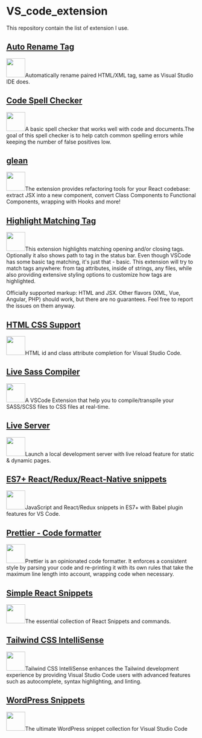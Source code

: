 # VS_code_extension

This repository contain the list of extension I use.

## [Auto Rename Tag](https://marketplace.visualstudio.com/items?itemName=formulahendry.auto-rename-tag)

[<img src="https://formulahendry.gallerycdn.vsassets.io/extensions/formulahendry/auto-rename-tag/0.1.10/1644319230173/Microsoft.VisualStudio.Services.Icons.Default"  width="50" height="50">](https://marketplace.visualstudio.com/items?itemName=formulahendry.auto-rename-tag)Automatically rename paired HTML/XML tag, same as Visual Studio IDE does.

## [Code Spell Checker](https://marketplace.visualstudio.com/items?itemName=streetsidesoftware.code-spell-checker)

[<img src="https://streetsidesoftware.gallerycdn.vsassets.io/extensions/streetsidesoftware/code-spell-checker/2.20.5/1686559289367/Microsoft.VisualStudio.Services.Icons.Default"  width="50" height="50">](https://marketplace.visualstudio.com/items?itemName=streetsidesoftware.code-spell-checker)A basic spell checker that works well with code and documents.The goal of this spell checker is to help catch common spelling errors while keeping the number of false positives low.

## [glean](https://marketplace.visualstudio.com/items?itemName=wix.glean)

[<img src="https://wix.gallerycdn.vsassets.io/extensions/wix/glean/5.2.2/1616171852228/Microsoft.VisualStudio.Services.Icons.Default"  width="50" height="50">](https://marketplace.visualstudio.com/items?itemName=wix.glean)The extension provides refactoring tools for your React codebase: extract JSX into a new component, convert Class Components to Functional Components, wrapping with Hooks and more!

## [Highlight Matching Tag](https://marketplace.visualstudio.com/items?itemName=vincaslt.highlight-matching-tag)

[<img src="https://vincaslt.gallerycdn.vsassets.io/extensions/vincaslt/highlight-matching-tag/0.11.0/1678358667427/Microsoft.VisualStudio.Services.Icons.Default"  width="50" height="50">](https://marketplace.visualstudio.com/items?itemName=vincaslt.highlight-matching-tag)This extension highlights matching opening and/or closing tags. Optionally it also shows path to tag in the status bar. Even though VSCode has some basic tag matching, it's just that - basic. This extension will try to match tags anywhere: from tag attributes, inside of strings, any files, while also providing extensive styling options to customize how tags are highlighted.

Officially supported markup: HTML and JSX. Other flavors (XML, Vue, Angular, PHP) should work, but there are no guarantees. Feel free to report the issues on them anyway.

## [HTML CSS Support](https://marketplace.visualstudio.com/items?itemName=ecmel.vscode-html-css)

[<img src="https://ecmel.gallerycdn.vsassets.io/extensions/ecmel/vscode-html-css/1.13.1/1659218422410/Microsoft.VisualStudio.Services.Icons.Default"  width="50" height="50">](https://marketplace.visualstudio.com/items?itemName=ecmel.vscode-html-css)HTML id and class attribute completion for Visual Studio Code.

## [Live Sass Compiler](https://marketplace.visualstudio.com/items?itemName=glenn2223.live-sass)

[<img src="https://glenn2223.gallerycdn.vsassets.io/extensions/glenn2223/live-sass/6.0.5/1681078368449/Microsoft.VisualStudio.Services.Icons.Default"  width="50" height="50">](https://marketplace.visualstudio.com/items?itemName=glenn2223.live-sass)A VSCode Extension that help you to compile/transpile your SASS/SCSS files to CSS files at real-time.

## [Live Server](https://marketplace.visualstudio.com/items?itemName=ritwickdey.LiveServer)

[<img src="https://ritwickdey.gallerycdn.vsassets.io/extensions/ritwickdey/liveserver/5.7.9/1661914858952/Microsoft.VisualStudio.Services.Icons.Default"  width="50" height="50">](https://marketplace.visualstudio.com/items?itemName=ritwickdey.LiveServer)Launch a local development server with live reload feature for static & dynamic pages.

## [ES7+ React/Redux/React-Native snippets](https://marketplace.visualstudio.com/items?itemName=dsznajder.es7-react-js-snippets)

[<img src="https://dsznajder.gallerycdn.vsassets.io/extensions/dsznajder/es7-react-js-snippets/4.4.3/1645189962576/Microsoft.VisualStudio.Services.Icons.Default"  width="50" height="50">](https://marketplace.visualstudio.com/items?itemName=dsznajder.es7-react-js-snippets)JavaScript and React/Redux snippets in ES7+ with Babel plugin features for VS Code.

## [Prettier - Code formatter](https://marketplace.visualstudio.com/items?itemName=esbenp.prettier-vscode)

[<img src="https://esbenp.gallerycdn.vsassets.io/extensions/esbenp/prettier-vscode/9.13.0/1684938838899/Microsoft.VisualStudio.Services.Icons.Default"  width="50" height="50">](https://marketplace.visualstudio.com/items?itemName=esbenp.prettier-vscode)Prettier is an opinionated code formatter. It enforces a consistent style by parsing your code and re-printing it with its own rules that take the maximum line length into account, wrapping code when necessary.

## [Simple React Snippets](https://marketplace.visualstudio.com/items?itemName=burkeholland.simple-react-snippets)

[<img src="https://burkeholland.gallerycdn.vsassets.io/extensions/burkeholland/simple-react-snippets/1.2.7/1663085328803/Microsoft.VisualStudio.Services.Icons.Default"  width="50" height="50">](https://marketplace.visualstudio.com/items?itemName=burkeholland.simple-react-snippets)The essential collection of React Snippets and commands.

## [Tailwind CSS IntelliSense](https://marketplace.visualstudio.com/items?itemName=bradlc.vscode-tailwindcss)

[<img src="https://bradlc.gallerycdn.vsassets.io/extensions/bradlc/vscode-tailwindcss/0.9.11/1680168898408/Microsoft.VisualStudio.Services.Icons.Default"  width="50" height="50">](https://marketplace.visualstudio.com/items?itemName=bradlc.vscode-tailwindcss)Tailwind CSS IntelliSense enhances the Tailwind development experience by providing Visual Studio Code users with advanced features such as autocomplete, syntax highlighting, and linting.

## [WordPress Snippets](https://marketplace.visualstudio.com/items?itemName=wordpresstoolbox.wordpress-toolbox)

[<img src="https://wordpresstoolbox.gallerycdn.vsassets.io/extensions/wordpresstoolbox/wordpress-toolbox/1.3.15/1668277409058/Microsoft.VisualStudio.Services.Icons.Default"  width="50" height="50">](https://marketplace.visualstudio.com/items?itemName=wordpresstoolbox.wordpress-toolbox)The ultimate WordPress snippet collection for Visual Studio Code
